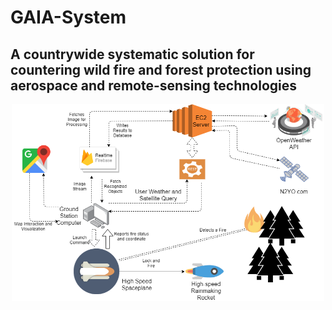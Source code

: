 # GAIA-System

## A countrywide systematic solution for countering wild fire and forest protection using aerospace and remote-sensing technologies

<p align="center">
  <img src="GAIA System.png" width="500" title="Architectural Diagram">
</p>

